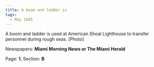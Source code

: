```yaml
---  
title: A boom and ladder is  
tags:  
  - May 1945  
---  
```

  
A boom and ladder is used at American Shoal Lighthouse to transfer personnel during rough seas. [Photo]  
  
Newspapers: **Miami Morning News or The Miami Herald**  
  
Page: **1**, Section: **B** 
